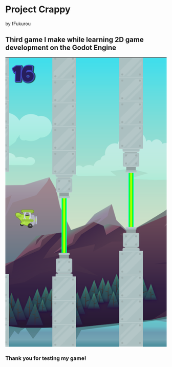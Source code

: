 # Project Crappy

by fFukurou

## Third game I make while learning 2D game development on the Godot Engine

![alt text](image.png)

### Thank you for testing my game!